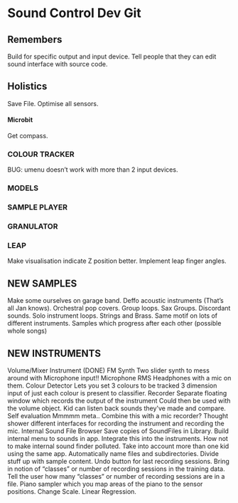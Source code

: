 # Sound Control Dev Git

## Remembers
Build for specific output and input device.
    Tell people that they can edit sound interface with source code.

## Holistics
Save File.
Optimise all sensors.

#### Microbit
Get compass.

### COLOUR TRACKER
BUG: umenu doesn’t work with more than 2 input devices.

### MODELS

### SAMPLE PLAYER

### GRANULATOR

### LEAP
Make visualisation indicate Z position better.
Implement leap finger angles.

## NEW SAMPLES
Make some ourselves on garage band.
    Deffo acoustic instruments (That’s all Jan knows).
    Orchestral pop covers.
    Group loops.
        Sax Groups.
    Discordant sounds.
    Solo instrument loops.
    Strings and Brass.
    Same motif on lots of different instruments.
    Samples which progress after each other (possible whole songs)

## NEW INSTRUMENTS
Volume/Mixer Instrument (DONE)
FM Synth
    Two slider synth to mess around with
Microphone input!!
    Microphone RMS 
    Headphones with a mic on them.
Colour Detector
    Lets you set 3 colours to be tracked
    3 dimension input of just each colour is present to classifier.
Recorder
    Separate floating window which records the output of the instrument
    Could then be used with the volume object.
    Kid can listen back sounds they've made and compare.
    Self evaluation
    Mmmmm meta..
    Combine this with a mic recorder?
    Thought shower different interfaces for recording the instrument and recording the mic.
Internal Sound File Browser
    Save copies of SoundFiles in Library.
    Build internal menu to sounds in app.
    Integrate this into the instruments.
    How not to make internal sound finder polluted.
    Take into account more than one kid using the same app.
    Automatically name files and subdirectories.
    Divide stuff up with sample content.
Undo button for last recording sessions.
    Bring in notion of “classes” or number of recording sessions in the training data.
    Tell the user how many “classes” or number of recording sessions are in a file.
Piano sampler which you map areas of the piano to the sensor positions.
    Change Scale.
    Linear Regression.

